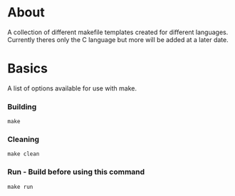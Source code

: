 # About
A collection of different makefile templates created for different languages. Currently theres only the C language but more will be added at a later date.

# Basics
A list of options available for use with make.

### Building
```
make
```

### Cleaning
```
make clean
```

### Run - Build before using this command
```
make run
```
